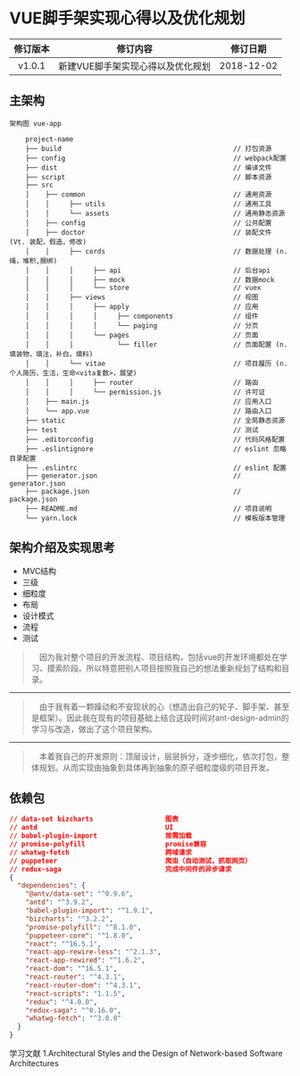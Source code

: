 # VUE脚手架实现心得以及优化规划

| 修订版本 | 修订内容  | 修订日期 |
| :-----: |  :-----:  | :-----: |
|  v1.0.1 | 新建VUE脚手架实现心得以及优化规划 | 2018-12-02 |

## 主架构

```utf-8
架构图 vue-app

    project-name
    ├── build                                           // 打包资源
    ├── config                                          // webpack配置
    ├── dist                                            // 编译文件
    ├── script                                          // 脚本资源
    ├── src
    │    ├── common                                     // 通用资源
    │    │     ├── utils                                // 通用工具
    │    │     └── assets                               // 通用静态资源
    │    ├── config                                     // 公共配置
    │    ├── doctor                                     // 装配文件 (Vt. 装配，假造，修改)
    │    │     ├── cords                                // 数据处理 (n. 绳，堆积,捆绑)
    │    │     │     ├── api                            // 后台api
    │    │     │     ├── mock                           // 数据mock
    │    │     │     └── store                          // vuex
    │    │     ├── views                                // 视图
    │    │     │     ├── apply                          // 应用
    │    │     │     │     ├── components               // 组件
    │    │     │     │     └── paging                   // 分页
    │    │     │     └── pages                          // 页面
    │    │     │           └── filler                   // 页面配置 (n. 填装物，填注，补白，填料)
    │    │     └── vitae                                // 项目履历 (n. 个人简历，生活，生命<vita复数>，展望)
    │    │     │     ├── router                         // 路由
    │    │     │     └── permission.js                  // 许可证
    │    ├── main.js                                    // 应用入口
    │    └── app.vue                                    // 路由入口
    ├── static                                          // 全局静态资源
    ├── test                                            // 测试
    ├── .editorconfig                                   // 代码风格配置
    ├── .eslintignore                                   // eslint 忽略目录配置
    ├── .eslintrc                                       // eslint 配置
    ├── generator.json                                  // generator.json
    ├── package.json                                    // package.json
    ├── README.md                                       // 项目说明
    └── yarn.lock                                       // 模板版本管理
```

## 架构介绍及实现思考

- MVC结构
- 三级
- 细粒度
- 布局
- 设计模式
- 流程
- 测试

>&emsp;因为我对整个项目的开发流程、项目结构，包括vue的开发环境都处在学习、摸索阶段。所以特意把别人项目按照我自己的想法重新规划了结构和目录。
***
>&emsp;由于我有着一颗躁动和不安现状的心（想造出自己的轮子、脚手架、甚至是框架）。因此我在现有的项目基础上结合这段时间对ant-design-admin的学习与改造，做出了这个项目架构。
***
>&emsp;本着我自己的开发原则：顶层设计，层层拆分，逐步细化，依次打包，整体规划。从而实现由抽象到具体再到抽象的原子细粒度级的项目开发。

## 依赖包

```JSON
// data-set bizcharts                  图表
// antd                                UI
// babel-plugin-import                 按需加载
// promise-polyfill                    promise兼容
// whatwg-fetch                        跨域请求
// puppeteer                           爬虫（自动测试，抓取网页）
// redux-saga                          完成中间件的异步请求
{
  "dependencies": {
    "@antv/data-set": "^0.9.6",
    "antd": "^3.9.2",
    "babel-plugin-import": "^1.9.1",
    "bizcharts": "^3.2.2",
    "promise-polyfill": "^8.1.0",
    "puppeteer-core": "^1.8.0",
    "react": "^16.5.1",
    "react-app-rewire-less": "^2.1.3",
    "react-app-rewired": "^1.6.2",
    "react-dom": "^16.5.1",
    "react-router": "^4.3.1",
    "react-router-dom": "^4.3.1",
    "react-scripts": "1.1.5",
    "redux": "^4.0.0",
    "redux-saga": "^0.16.0",
    "whatwg-fetch": "^3.0.0"
  }
}
```

学习文献
1.Architectural Styles and the Design of Network-based Software Architectures
